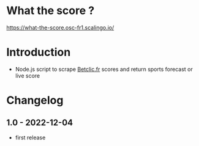 # What the score ?

https://what-the-score.osc-fr1.scalingo.io/

# Introduction

- Node.js script to scrape [Betclic.fr](https://www.betclic.fr/) scores and return sports forecast or live score

# Changelog

## **1.0** - 2022-12-04

- first release
